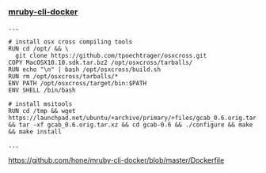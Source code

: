 ### [mruby-cli-docker](https://github.com/hone/mruby-cli-docker/blob/master/Dockerfile)

```
...

# install osx cross compiling tools
RUN cd /opt/ && \
  git clone https://github.com/tpoechtrager/osxcross.git
COPY MacOSX10.10.sdk.tar.bz2 /opt/osxcross/tarballs/
RUN echo "\n" | bash /opt/osxcross/build.sh
RUN rm /opt/osxcross/tarballs/*
ENV PATH /opt/osxcross/target/bin:$PATH
ENV SHELL /bin/bash

# install msitools
RUN cd /tmp && wget https://launchpad.net/ubuntu/+archive/primary/+files/gcab_0.6.orig.tar.xz && tar -xf gcab_0.6.orig.tar.xz && cd gcab-0.6 && ./configure && make && make install

...
```

https://github.com/hone/mruby-cli-docker/blob/master/Dockerfile
